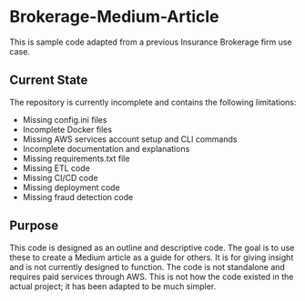 # Brokerage-Medium-Article

This is sample code adapted from a previous Insurance Brokerage firm use case.

## Current State

The repository is currently incomplete and contains the following limitations:

- Missing config.ini files
- Incomplete Docker files
- Missing AWS services account setup and CLI commands
- Incomplete documentation and explanations
- Missing requirements.txt file
- Missing ETL code
- Missing CI/CD code
- Missing deployment code
- Missing fraud detection code

## Purpose

This code is designed as an outline and descriptive code. The goal is to use these to create a Medium article as a guide for others. It is for giving insight and is not currently designed to function. The code is not standalone and requires paid services through AWS. This is not how the code existed in the actual project; it has been adapted to be much simpler.


